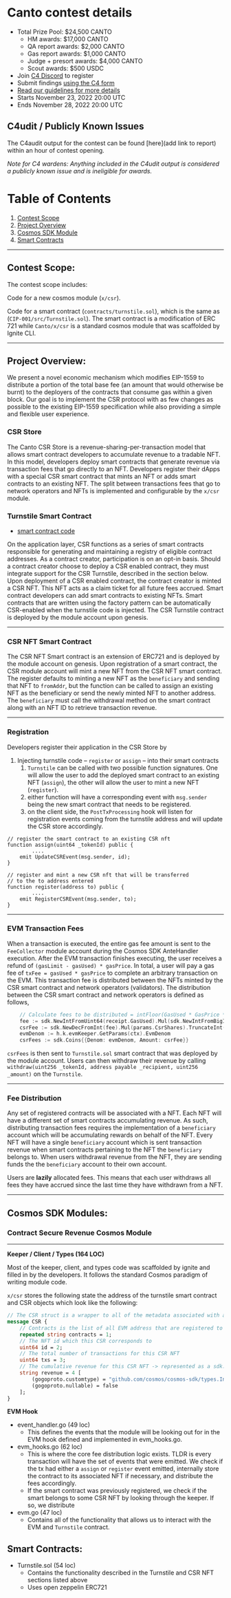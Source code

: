 # Canto contest details
- Total Prize Pool: $24,500 CANTO
  - HM awards: $17,000 CANTO
  - QA report awards: $2,000 CANTO
  - Gas report awards: $1,000 CANTO
  - Judge + presort awards: $4,000 CANTO
  - Scout awards: $500 USDC
- Join [C4 Discord](https://discord.gg/code4rena) to register
- Submit findings [using the C4 form](https://code4rena.com/contests/2022-11-canto-contest/submit)
- [Read our guidelines for more details](https://docs.code4rena.com/roles/wardens)
- Starts November 23, 2022 20:00 UTC
- Ends November 28, 2022 20:00 UTC

## C4udit / Publicly Known Issues

The C4audit output for the contest can be found [here](add link to report) within an hour of contest opening.

*Note for C4 wardens: Anything included in the C4udit output is considered a publicly known issue and is ineligible for awards.*

# Table of Contents

1. [Contest Scope](#contest-scope)
2. [Project Overview](#project-overview)
3. [Cosmos SDK Module](#cosmos-sdk-modules)
4. [Smart Contracts](#smart-contracts)

---

## Contest Scope:

The contest scope includes:

Code for a new cosmos module (`x/csr`).

Code for a smart contract (`contracts/turnstile.sol`), which is the same as (`CIP-001/src/Turnstile.sol`). The smart contract is a modification of ERC 721 while `Canto/x/csr` is a standard cosmos module that was scaffolded by Ignite CLI.

---

## Project Overview:

We present a novel economic mechanism which modifies EIP-1559 to distribute a portion of the total base fee (an amount that would otherwise be burnt) to the deployers of the contracts that consume gas within a given block.  Our goal is to implement the CSR protocol with as few changes as possible to the existing EIP-1559 specification while also providing a simple and flexible user experience.

### CSR Store

The Canto CSR Store is a revenue-sharing-per-transaction model that allows smart contract developers to accumulate revenue to a tradable NFT.  In this model, developers deploy smart contracts that generate revenue via transaction fees that go directly to an NFT. Developers register their dApps with a special CSR smart contract that mints an NFT or adds smart contracts to an existing NFT. The split between transactions fees that go to network operators and NFTs is implemented and configurable by the `x/csr` module.

### Turnstile Smart Contract

- [smart contract code](https://github.com/code-423n4/2022-11-canto/tree/add-readme/CIP-001)

On the application layer, CSR functions as a series of smart contracts responsible for generating and maintaining a registry of eligible contract addresses. As a contract creator, participation is on an opt-in basis. Should a contract creator choose to deploy a CSR enabled contract, they must integrate support for the CSR Turnstile, described in the section below. Upon deployment of a CSR enabled contract, the contract creator is minted a CSR NFT. This NFT acts as a claim ticket for all future fees accrued. Smart contract developers can add smart contracts to existing NFTs. Smart contracts that are written using the factory pattern can be automatically CSR-enabled when the turnstile code is injected. The CSR Turnstile contract is deployed by the module account upon genesis.

---

### CSR NFT Smart Contract

The CSR NFT Smart contract is an extension of ERC721 and is deployed by the module account on genesis. Upon registration of a smart contract, the CSR module account will mint a new NFT from the CSR NFT smart contract. The register defaults to minting a new NFT as the `beneficiary` and sending that NFT to `fromAddr`, but the function can be called to assign an existing NFT as the beneficiary or send the newly minted NFT to another address. The `beneficiary` must call the withdrawal method on the smart contract along with an NFT ID to retrieve transaction revenue.

---

### Registration

Developers register their application in the CSR Store by 

1. Injecting turnstile code – `register` or `assign` – into their smart contracts
    1. `Turnstile` can be called with two possible function signatures. One will allow the user to add the deployed smart contract to an existing NFT (`assign`), the other will allow the user to mint a new NFT (`register`).
    2. either function will have a corresponding event with `msg.sender` being the new smart contract that needs to be registered.
    3. on the client side, the `PostTxProcessing` hook will listen for registration events coming from the turnstile address and will update the CSR store accordingly.

```solidity
// register the smart contract to an existing CSR nft
function assign(uint64 _tokenId) public {
		....
    emit UpdateCSREvent(msg.sender, id);
}

// register and mint a new CSR nft that will be transferred 
// to the to address entered
function register(address to) public {
		....
    emit RegisterCSREvent(msg.sender, to);
}
```

---

### EVM Transaction Fees

When a transaction is executed, the entire gas fee amount is sent to the `FeeCollector` module account during the Cosmos SDK AnteHandler execution. After the EVM transaction finishes executing, the user receives a refund of `(gasLimit - gasUsed) * gasPrice`. In total, a user will pay a gas fee of `txFee = gasUsed * gasPrice` to complete an arbitrary transaction on the EVM. This transaction fee is distributed between the NFTs minted by the CSR smart contract and network operators (validators). The distribution between the CSR smart contract and network operators is defined as follows, 

```go
	// Calculate fees to be distributed = intFloor(GasUsed * GasPrice * csrShares)
	fee := sdk.NewIntFromUint64(receipt.GasUsed).Mul(sdk.NewIntFromBigInt(msg.GasPrice()))
	csrFee := sdk.NewDecFromInt(fee).Mul(params.CsrShares).TruncateInt()
	evmDenom := h.k.evmKeeper.GetParams(ctx).EvmDenom
	csrFees := sdk.Coins{{Denom: evmDenom, Amount: csrFee}}

```

`csrFees` is then sent to `Turnstile.sol` smart contract that was deployed by the module account. Users can then withdraw their revenue by calling `withdraw(uint256 _tokenId, address payable _recipient, uint256 _amount)` on the `Turnstile`.

---

### Fee Distribution

Any set of registered contracts will be associated with a NFT. Each NFT will have a different set of smart contracts accumulating revenue. As such, distributing transaction fees requires the implementation of a `beneficiary` account which will be accumulating rewards on behalf of the NFT. Every NFT will have a single `beneficiary` account which is sent transaction revenue when smart contracts pertaining to the NFT the `beneficiary` belongs to. When users withdrawal revenue from the NFT, they are sending funds the the `beneficiary` account to their own account.

Users are **lazily** allocated fees. This means that each user withdraws all fees they have accrued since the last time they have withdrawn from a NFT. 

----

## Cosmos SDK Modules:

### Contract Secure Revenue Cosmos Module

---

************Keeper / Client / Types (164 LOC)************

Most of the keeper, client, and types code was scaffolded by ignite and filled in by the developers. It follows the standard Cosmos paradigm of writing module code.

`x/csr` stores the following state the address of the turnstile smart contract and CSR objects which look like the following:

```protobuf
// The CSR struct is a wrapper to all of the metadata associated with a given CST NFT
message CSR {
    // Contracts is the list of all EVM address that are registered to this NFT
    repeated string contracts = 1;
    // The NFT id which this CSR corresponds to
    uint64 id = 2;
    // The total number of transactions for this CSR NFT
    uint64 txs = 3;
    // The cumulative revenue for this CSR NFT -> represented as a sdk.Int
    string revenue = 4 [
        (gogoproto.customtype) = "github.com/cosmos/cosmos-sdk/types.Int",
        (gogoproto.nullable) = false
    ];
}
```

****************EVM Hook****************

- event_handler.go (49 loc)
    - This defines the events that the module will be looking out for in the EVM hook defined and implemented in evm_hooks.go.
- evm_hooks.go (62 loc)
    - This is where the core fee distribution logic exists. TLDR is every transaction will have the set of events that were emitted. We check if the tx had either a `assign` or `register` event emitted, internally store the contract to its associated NFT if necessary, and distribute the fees accordingly.
    - If the smart contract was previously registered, we check if the smart belongs to some CSR NFT by looking through the keeper. If so, we distribute
- evm.go (47 loc)
    - Contains all of the functionality that allows us to interact with the EVM and `Turnstile` contract.

## Smart Contracts:

- Turnstile.sol (54 loc)
    - Contains the functionality described in the Turnstile and CSR NFT sections listed above
    - Uses open zeppelin ERC721
